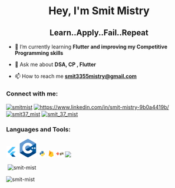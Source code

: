 <h1 align="center">Hey, I'm Smit Mistry</h1>
<h2 align="center">Learn..Apply..Fail..Repeat</h2>


- 🌱 I’m currently learning **Flutter and improving my Competitive Programming skills**

- 💬 Ask me about **DSA, CP , Flutter**

- 📫 How to reach me **smit3355mistry@gmail.com**

<h3 align="left">Connect with me:</h3>
<p align="left">
<a href="https://dev.to/smitmist" target="blank"><img align="center" src="https://cdn.jsdelivr.net/npm/simple-icons@3.0.1/icons/dev-dot-to.svg" alt="smitmist" height="30" width="40" /></a>
<a href="https://www.linkedin.com/in/smit-mistry-9b0a4419b/" target="blank"><img align="center" src="https://cdn.jsdelivr.net/npm/simple-icons@3.0.1/icons/linkedin.svg" alt="https://www.linkedin.com/in/smit-mistry-9b0a4419b/" height="30" width="40" /></a>
<a href="https://www.codechef.com/users/smit37_mist" target="blank"><img align="center" src="https://cdn.jsdelivr.net/npm/simple-icons@3.1.0/icons/codechef.svg" alt="smit37_mist" height="30" width="40" /></a>
<a href="https://codeforces.com/profile/smit_37_mist" target="blank"><img align="center" src="https://cdn.jsdelivr.net/npm/simple-icons@3.0.1/icons/codeforces.svg" alt="smit_37_mist" height="30" width="40" /></a>
</p>

<h3 align="left">Languages and Tools:</h3>
<code><img height="30" src="https://raw.githubusercontent.com/github/explore/80688e429a7d4ef2fca1e82350fe8e3517d3494d/topics/flutter/flutter.png"></code>
<code><img height="50" src="https://raw.githubusercontent.com/github/explore/80688e429a7d4ef2fca1e82350fe8e3517d3494d/topics/cpp/cpp.png"></code>
<code><img height="20" src="https://raw.githubusercontent.com/github/explore/80688e429a7d4ef2fca1e82350fe8e3517d3494d/topics/python/python.png"></code>
<code><img height="20" src="https://raw.githubusercontent.com/github/explore/80688e429a7d4ef2fca1e82350fe8e3517d3494d/topics/firebase/firebase.png"></code>
<code><img height="20" src="https://raw.githubusercontent.com/github/explore/80688e429a7d4ef2fca1e82350fe8e3517d3494d/topics/git/git.png"></code>
<code><img height="20" src="https://static.djangoproject.com/img/logos/django-logo-negative.png"></code>

<p>&nbsp;<img align="center" src="https://github-readme-stats.vercel.app/api?username=smit-mist&show_icons=true&locale=en" alt="smit-mist" /></p>

<p><img align="center" src="https://github-readme-streak-stats.herokuapp.com/?user=smit-mist&" alt="smit-mist" /></p>
